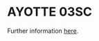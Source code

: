 # AYOTTE 03SC

Further information <a href="https://nbviewer.jupyter.org/github/GdR-DEPHY/DEPHY-SCM/blob/master/AYOTTE/03SC/README.ipynb" target="_blank">here</a>.
